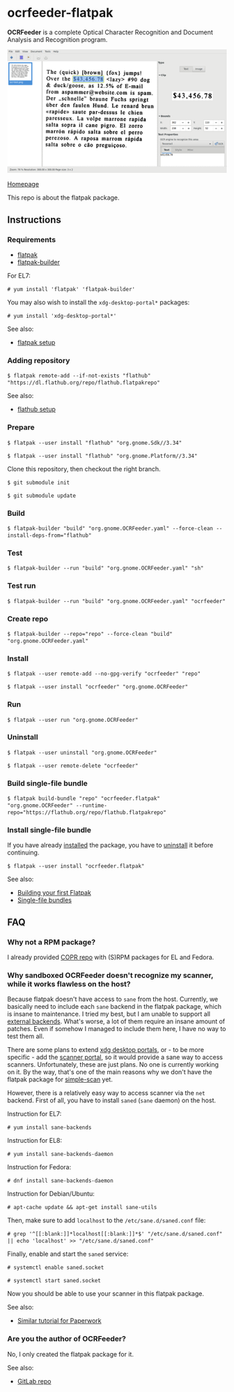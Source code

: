 # ocrfeeder-flatpak

**OCRFeeder** is a complete Optical Character Recognition and Document Analysis and Recognition program.

![ocrfeeder-flatpak screenshot](ocrfeeder-flatpak.png)

[Homepage](https://wiki.gnome.org/Apps/OCRFeeder)

This repo is about the flatpak package.

## Instructions

### Requirements

* [flatpak](https://github.com/flatpak/flatpak)
* [flatpak-builder](https://github.com/flatpak/flatpak-builder)

For EL7:

```
# yum install 'flatpak' 'flatpak-builder'
```

You may also wish to install the `xdg-desktop-portal*` packages:

```
# yum install 'xdg-desktop-portal*'
```

See also:

* [flatpak setup](https://flatpak.org/setup)

### Adding repository

```
$ flatpak remote-add --if-not-exists "flathub" "https://dl.flathub.org/repo/flathub.flatpakrepo"
```

See also:

* [flathub setup](http://docs.flatpak.org/en/latest/using-flatpak.html#add-a-remote)

### Prepare

```
$ flatpak --user install "flathub" "org.gnome.Sdk//3.34"
```

```
$ flatpak --user install "flathub" "org.gnome.Platform//3.34"
```

Clone this repository, then checkout the right branch.

```
$ git submodule init
```

```
$ git submodule update
```

### Build

```
$ flatpak-builder "build" "org.gnome.OCRFeeder.yaml" --force-clean --install-deps-from="flathub"
```

### Test

```
$ flatpak-builder --run "build" "org.gnome.OCRFeeder.yaml" "sh"
```

### Test run

```
$ flatpak-builder --run "build" "org.gnome.OCRFeeder.yaml" "ocrfeeder"
```

### Create repo

```
$ flatpak-builder --repo="repo" --force-clean "build" "org.gnome.OCRFeeder.yaml"
```

### Install

```
$ flatpak --user remote-add --no-gpg-verify "ocrfeeder" "repo"
```

```
$ flatpak --user install "ocrfeeder" "org.gnome.OCRFeeder"
```

### Run

```
$ flatpak --user run "org.gnome.OCRFeeder"
```

### Uninstall

```
$ flatpak --user uninstall "org.gnome.OCRFeeder"
```

```
$ flatpak --user remote-delete "ocrfeeder"
```

### Build single-file bundle

```
$ flatpak build-bundle "repo" "ocrfeeder.flatpak" "org.gnome.OCRFeeder" --runtime-repo="https://flathub.org/repo/flathub.flatpakrepo"
```

### Install single-file bundle

If you have already [installed](#install) the package, you have to [uninstall](#uninstall) it before continuing.

```
$ flatpak --user install "ocrfeeder.flatpak"
```

See also:

* [Building your first Flatpak](http://docs.flatpak.org/en/latest/first-build.html)
* [Single-file bundles](http://docs.flatpak.org/en/latest/single-file-bundles.html#single-file-bundles)

## FAQ

### Why not a RPM package?

I already provided [COPR repo](https://copr.fedorainfracloud.org/coprs/scx/ocrfeeder) with (S)RPM packages for EL and Fedora.

### Why sandboxed OCRFeeder doesn't recognize my scanner, while it works flawless on the host?

Because flatpak doesn't have access to `sane` from the host. Currently, we basically need to include each `sane` backend in the flatpak package, which is insane to maintenance. I tried my best, but I am unable to support all [external backends](http://www.sane-project.org/lists/sane-backends-external.html). What's worse, a lot of them require an insane amount of patches. Even if somehow I managed to include them here, I have no way to test them all.

There are some plans to extend [xdg desktop portals](https://github.com/flatpak/xdg-desktop-portal/issues/13), or - to be more specific - add the [scanner portal](https://github.com/flatpak/xdg-desktop-portal/issues/218), so it would provide a sane way to access scanners.
Unfortunately, these are just plans. No one is currently working on it.
By the way, that's one of the main reasons why we don't have the flatpak package for [simple-scan](https://gitlab.gnome.org/GNOME/simple-scan/issues/21) yet.

However, there is a relatively easy way to access scanner via the `net` backend.
First of all, you have to install `saned` (`sane` daemon) on the host.

Instruction for EL7:

```
# yum install sane-backends
```

Instruction for EL8:

```
# yum install sane-backends-daemon
```

Instruction for Fedora:

```
# dnf install sane-backends-daemon
```

Instruction for Debian/Ubuntu:

```
# apt-cache update && apt-get install sane-utils
```

Then, make sure to add `localhost` to the `/etc/sane.d/saned.conf` file:

```
# grep '^[[:blank:]]*localhost[[:blank:]]*$' "/etc/sane.d/saned.conf" || echo 'localhost' >> "/etc/sane.d/saned.conf"
```

Finally, enable and start the `saned` service:

```
# systemctl enable saned.socket
```

```
# systemctl start saned.socket
```

Now you should be able to use your scanner in this flatpak package.

See also:

* [Similar tutorial for Paperwork](https://gitlab.gnome.org/World/OpenPaperwork/paperwork/blob/master/flatpak/README.markdown#quick-start)

### Are you the author of OCRFeeder?

No, I only created the flatpak package for it.

See also:

* [GitLab repo](https://gitlab.gnome.org/GNOME/ocrfeeder)

